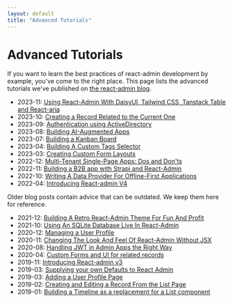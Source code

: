 ```yaml
---
layout: default
title: "Advanced Tutorials"
---
```


# Advanced Tutorials

If you want to learn the best practices of react-admin development by example, you've come to the right place. This page lists the advanced tutorials we've published on [the react-admin blog](https://marmelab.com/en/blog/#react-admin).

* 2023-11: [Using React-Admin With DaisyUI, Tailwind CSS, Tanstack Table and React-aria](https://marmelab.com/blog/2023/11/28/using-react-admin-with-your-favorite-ui-library.html)
* 2023-10: [Creating a Record Related to the Current One](https://marmelab.com/blog/2023/10/12/react-admin-v4-advanced-recipes-creating-a-record-related-to-the-current-one.html)
* 2023-09: [Authentication using ActiveDirectory](https://marmelab.com/blog/2023/09/13/active-directory-integration-tutorial.html)
* 2023-08: [Building AI-Augmented Apps](https://marmelab.com/blog/2023/08/09/ai-augmented%20react-apps.html)
* 2023-07: [Building a Kanban Board](https://marmelab.com/blog/2023/07/28/create-a-kanban-board-in-react-admin.html)
* 2023-04: [Building A Custom Tags Selector](https://marmelab.com/blog/2023/04/26/build-a-custom-tags-selector-with-react-admin.html)
* 2023-03: [Creating Custom Form Layouts](https://marmelab.com/blog/2023/03/22/creating-custom-form-layouts-with-react-admin.html)
* 2022-12: [Multi-Tenant Single-Page Apps: Dos and Don'ts](https://marmelab.com/blog/2022/12/14/multitenant-spa.html)
* 2022-11: [Building a B2B app with Strapi and React-Admin](https://marmelab.com/blog/2022/11/28/building-a-crud-app-with-strapi-and-react-admin.html)
* 2022-10: [Writing A Data Provider For Offline-First Applications](https://marmelab.com/blog/2022/10/26/create-an-localforage-dataprovider-in-react-admin.html)
* 2022-04: [Introducing React-admin V4](https://marmelab.com/blog/2022/04/13/react-admin-v4.html)

Older blog posts contain advice that can be outdated. We keep them here for reference.

* 2021-12: [Building A Retro React-Admin Theme For Fun And Profit](https://marmelab.com/blog/2021/12/15/retro-admin.html)
* 2021-10: [Using An SQLite Database Live In React-Admin](https://marmelab.com/blog/2021/10/14/using-an-sqlite-database-live-in-react-admin.html)
* 2020-12: [Managing a User Profile](https://marmelab.com/blog/2020/12/14/react-admin-v3-userprofile.html)
* 2020-11: [Changing The Look And Feel Of React-Admin Without JSX](https://marmelab.com/blog/2020/09/11/react-admin-tutorials-build-your-own-theme.html)
* 2020-08: [Handling JWT in Admin Apps the Right Way](https://marmelab.com/blog/2020/07/02/manage-your-jwt-react-admin-authentication-in-memory.html)
* 2020-04: [Custom Forms and UI for related records](https://marmelab.com/blog/2020/04/27/react-admin-tutorials-custom-forms-related-records.html)
* 2019-11: [Introducing React-admin v3](https://marmelab.com/blog/2019/11/20/react-admin-3-0.html)
* 2019-03: [Supplying your own Defaults to React Admin](https://marmelab.com/blog/2019/03/27/supplying-your-own-defaults-to-react-admin.html)
* 2019-03: [Adding a User Profile Page](https://marmelab.com/blog/2019/03/07/react-admin-advanced-recipes-user-profile.html)
* 2019-02: [Creating and Editing a Record From the List Page](https://marmelab.com/blog/2019/02/07/react-admin-advanced-recipes-creating-and-editing-a-record-from-the-list-page.html)
* 2019-01: [Building a Timeline as a replacement for a List component](https://marmelab.com/blog/2019/01/17/react-timeline.html)
